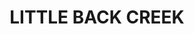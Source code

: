 ---
lastmod: '2025-04-06T06:05:20+00:00'
latitude: -28.61266254
layout: suburb
longitude: 153.0452416
postcode: '2474'
state: NSW
title: LITTLE BACK CREEK
url: /nsw/little-back-creek/
---